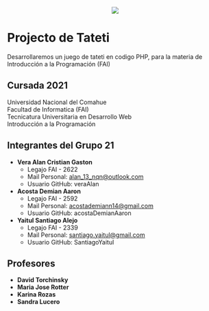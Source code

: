 <p align="center">
  <img src="https://user-images.githubusercontent.com/93886135/140830689-de706a21-3791-4ef2-83ef-f61640f1aad1.jpg" />
</p>

# Projecto de Tateti
Desarrollaremos un juego de tateti en codigo PHP, para la materia de Introducción a la Programación (FAI)

## Cursada 2021

Universidad Nacional del Comahue  
Facultad de Informatica (FAI)  
Tecnicatura Universitaria en Desarrollo Web  
Introducción a la Programación   

## Integrantes del Grupo 21

- **Vera Alan Cristian Gaston** 
    - Legajo FAI - 2622  
    - Mail Personal: alan_13_nqn@outlook.com  
    - Usuario GitHub: veraAlan  
- **Acosta Demian Aaron**
    - Legajo FAI - 2592
    - Mail Personal: acostademiann14@gmail.com
    - Usuario GitHub: acostaDemianAaron
- **Yaitul Santiago Alejo**
    - Legajo FAI - 2339
    - Mail Personal: santiago.yaitul@gmail.com
    - Usuario GitHub: SantiagoYaitul
## Profesores
- **David Torchinsky**
- **Maria Jose Rotter**
- **Karina Rozas**
- **Sandra Lucero**

